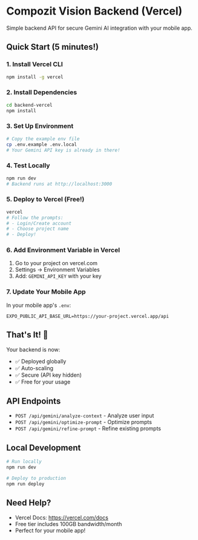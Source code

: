 # Compozit Vision Backend (Vercel)

Simple backend API for secure Gemini AI integration with your mobile app.

## Quick Start (5 minutes!)

### 1. Install Vercel CLI
```bash
npm install -g vercel
```

### 2. Install Dependencies
```bash
cd backend-vercel
npm install
```

### 3. Set Up Environment
```bash
# Copy the example env file
cp .env.example .env.local
# Your Gemini API key is already in there!
```

### 4. Test Locally
```bash
npm run dev
# Backend runs at http://localhost:3000
```

### 5. Deploy to Vercel (Free!)
```bash
vercel
# Follow the prompts:
# - Login/Create account
# - Choose project name
# - Deploy!
```

### 6. Add Environment Variable in Vercel
1. Go to your project on vercel.com
2. Settings → Environment Variables
3. Add: `GEMINI_API_KEY` with your key

### 7. Update Your Mobile App
In your mobile app's `.env`:
```
EXPO_PUBLIC_API_BASE_URL=https://your-project.vercel.app/api
```

## That's It! 🎉

Your backend is now:
- ✅ Deployed globally
- ✅ Auto-scaling
- ✅ Secure (API key hidden)
- ✅ Free for your usage

## API Endpoints

- `POST /api/gemini/analyze-context` - Analyze user input
- `POST /api/gemini/optimize-prompt` - Optimize prompts
- `POST /api/gemini/refine-prompt` - Refine existing prompts

## Local Development

```bash
# Run locally
npm run dev

# Deploy to production
npm run deploy
```

## Need Help?

- Vercel Docs: https://vercel.com/docs
- Free tier includes 100GB bandwidth/month
- Perfect for your mobile app!